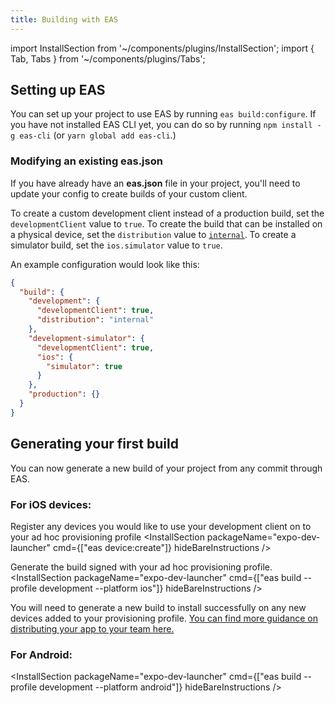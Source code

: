 ```yaml
---
title: Building with EAS
---
```


import InstallSection from '~/components/plugins/InstallSection';
import { Tab, Tabs } from '~/components/plugins/Tabs';

## Setting up EAS

You can set up your project to use EAS by running `eas build:configure`. If you have not installed EAS CLI yet, you can do so by running `npm install -g eas-cli` (or `yarn global add eas-cli`.)

### Modifying an existing eas.json

If you have already have an **eas.json** file in your project, you'll need to update your config to create builds of your custom client.

To create a custom development client instead of a production build, set the `developmentClient` value to `true`.
To create the build that can be installed on a physical device, set the `distribution` value to [`internal`](/build/internal-distribution.md).
To create a simulator build, set the `ios.simulator` value to `true`.

An example configuration would look like this:

```json
{
  "build": {
    "development": {
      "developmentClient": true,
      "distribution": "internal"
    },
    "development-simulator": {
      "developmentClient": true,
      "ios": {
        "simulator": true
      }
    },
    "production": {}
  }
}
```

## Generating your first build

You can now generate a new build of your project from any commit through EAS.

### For iOS devices:

Register any devices you would like to use your development client on to your ad hoc provisioning profile
<InstallSection packageName="expo-dev-launcher" cmd={["eas device:create"]} hideBareInstructions />

Generate the build signed with your ad hoc provisioning profile.
<InstallSection packageName="expo-dev-launcher" cmd={["eas build --profile development --platform ios"]} hideBareInstructions />

You will need to generate a new build to install successfully on any new devices added to your provisioning profile. [You can find more guidance on distributing your app to your team here.](https://docs.expo.dev/build/internal-distribution/)

### For Android:

<InstallSection packageName="expo-dev-launcher" cmd={["eas build --profile development --platform android"]} hideBareInstructions />
